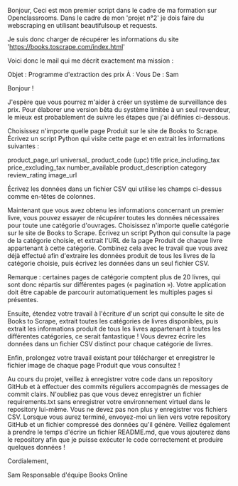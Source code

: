 Bonjour, Ceci est mon premier script dans le cadre de ma formation sur Openclassrooms.
Dans le cadre de mon 'projet n°2' je dois faire du webscraping en utilisant beautifulsoup
et requests.

Je suis donc charger de récupérer les informations du site 'https://books.toscrape.com/index.html'

Voici donc le mail qui me décrit exactement ma mission :

Objet : Programme d'extraction des prix
À : Vous
De : Sam

Bonjour ! 

J'espère que vous pourrez m'aider à créer un système de surveillance des prix. Pour élaborer une version bêta du système limitée à un seul revendeur, le mieux est probablement de suivre les étapes que j'ai définies ci-dessous.

Choisissez n'importe quelle page Produit sur le site de Books to Scrape. Écrivez un script Python qui visite cette page et en extrait les informations suivantes :

product_page_url
universal_ product_code (upc)
title
price_including_tax
price_excluding_tax
number_available
product_description
category
review_rating
image_url

Écrivez les données dans un fichier CSV qui utilise les champs ci-dessus comme en-têtes de colonnes.

Maintenant que vous avez obtenu les informations concernant un premier livre, vous pouvez essayer de récupérer toutes les données nécessaires pour toute une catégorie d'ouvrages. Choisissez n'importe quelle catégorie sur le site de Books to Scrape. Écrivez un script Python qui consulte la page de la catégorie choisie, et extrait l'URL de la page Produit de chaque livre appartenant à cette catégorie. Combinez cela avec le travail que vous avez déjà effectué afin d'extraire les données produit de tous les livres de la catégorie choisie, puis écrivez les données dans un seul fichier CSV.

Remarque : certaines pages de catégorie comptent plus de 20 livres, qui sont donc répartis sur différentes pages («  pagination  »). Votre application doit être capable de parcourir automatiquement les multiples pages si présentes. 

Ensuite, étendez votre travail à l'écriture d'un script qui consulte le site de Books to Scrape, extrait toutes les catégories de livres disponibles, puis extrait les informations produit de tous les livres appartenant à toutes les différentes catégories, ce serait fantastique  ! Vous devrez écrire les données dans un fichier CSV distinct pour chaque catégorie de livres.

Enfin, prolongez votre travail existant pour télécharger et enregistrer le fichier image de chaque page Produit que vous consultez  !

Au cours du projet, veillez à enregistrer votre code dans un repository GitHub et à effectuer des commits réguliers accompagnés de messages de commit clairs. N'oubliez pas que vous devez enregistrer un fichier requirements.txt sans enregistrer votre environnement virtuel dans le repository lui-même. Vous ne devez pas non plus y enregistrer vos fichiers CSV. Lorsque vous aurez terminé, envoyez-moi un lien vers votre repository GitHub et un fichier compressé des données qu'il génère. Veillez également à prendre le temps d'écrire un fichier README.md, que vous ajouterez dans le repository afin que je puisse exécuter le code correctement et produire quelques données !

Cordialement,

Sam
Responsable d'équipe
Books Online
